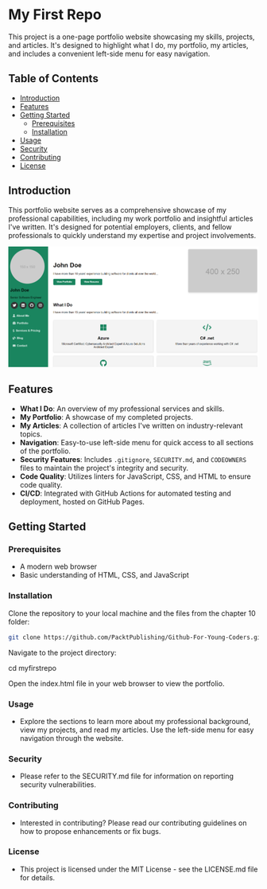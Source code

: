 # My First Repo

This project is a one-page portfolio website showcasing my skills, projects, and articles. It's designed to highlight what I do, my portfolio, my articles, and includes a convenient left-side menu for easy navigation.

## Table of Contents

- [Introduction](#introduction)
- [Features](#features)
- [Getting Started](#getting-started)
  - [Prerequisites](#prerequisites)
  - [Installation](#installation)
- [Usage](#usage)
- [Security](#security)
- [Contributing](#contributing)
- [License](#license)


## Introduction

This portfolio website serves as a comprehensive showcase of my professional capabilities, including my work portfolio and insightful articles I've written. It's designed for potential employers, clients, and fellow professionals to quickly understand my expertise and project involvements.

<p align="center">
  <img src="images/one-page-portfolio.png" alt="one page portfolio web site">
</p>

## Features

- **What I Do**: An overview of my professional services and skills.
- **My Portfolio**: A showcase of my completed projects.
- **My Articles**: A collection of articles I've written on industry-relevant topics.
- **Navigation**: Easy-to-use left-side menu for quick access to all sections of the portfolio.
- **Security Features**: Includes `.gitignore`, `SECURITY.md`, and `CODEOWNERS` files to maintain the project's integrity and security.
- **Code Quality**: Utilizes linters for JavaScript, CSS, and HTML to ensure code quality.
- **CI/CD**: Integrated with GitHub Actions for automated testing and deployment, hosted on GitHub Pages.

## Getting Started

### Prerequisites

- A modern web browser
- Basic understanding of HTML, CSS, and JavaScript

### Installation

Clone the repository to your local machine and the files from the chapter 10 folder:

```bash
git clone https://github.com/PacktPublishing/Github-For-Young-Coders.git
```

Navigate to the project directory:

cd myfirstrepo

Open the index.html file in your web browser to view the portfolio.

### Usage
-  Explore the sections to learn more about my professional background, view my projects, and read my articles. Use the left-side menu for easy navigation through the website.

### Security
-  Please refer to the SECURITY.md file for information on reporting security vulnerabilities.

### Contributing
-  Interested in contributing? Please read our contributing guidelines on how to propose enhancements or fix bugs.

### License
-  This project is licensed under the MIT License - see the LICENSE.md file for details.
